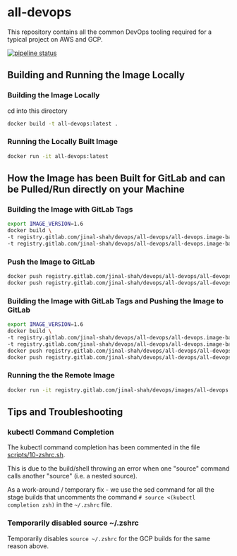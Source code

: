 # all-devops

This repository contains all the common DevOps tooling required for a typical project on AWS and GCP.

[![pipeline status](https://gitlab.com/jinal-shah/devops/images/badges/master/pipeline.svg)](https://gitlab.com/jinal-shah/devops/images/-/commits/master)

## Building and Running the Image Locally

### Building the Image Locally

cd into this directory

```bash
docker build -t all-devops:latest .
```

### Running the Locally Built Image

```bash
docker run -it all-devops:latest
```

## How the Image has been Built for GitLab and can be Pulled/Run directly on your Machine

### Building the Image with GitLab Tags

```bash
export IMAGE_VERSION=1.6
docker build \
-t registry.gitlab.com/jinal-shah/devops/all-devops/all-devops.image-base.centos:latest \
-t registry.gitlab.com/jinal-shah/devops/all-devops/all-devops.image-base.centos:${IMAGE_VERSION} .
```

### Push the Image to GitLab

```bash
docker push registry.gitlab.com/jinal-shah/devops/all-devops/all-devops.image-base.centos:latest && \
docker push registry.gitlab.com/jinal-shah/devops/all-devops/all-devops.image-base.centos:${IMAGE_VERSION}
```

### Building the Image with GitLab Tags and Pushing the Image to GitLab

```bash
export IMAGE_VERSION=1.6
docker build \
-t registry.gitlab.com/jinal-shah/devops/all-devops/all-devops.image-base.centos:latest \
-t registry.gitlab.com/jinal-shah/devops/all-devops/all-devops.image-base.centos:${IMAGE_VERSION} . && \
docker push registry.gitlab.com/jinal-shah/devops/all-devops/all-devops.image-base.centos:latest && \
docker push registry.gitlab.com/jinal-shah/devops/all-devops/all-devops.image-base.centos:${IMAGE_VERSION}
```

### Running the the Remote Image

```bash
docker run -it registry.gitlab.com/jinal-shah/devops/images/all-devops.image-base.centos
```

## Tips and Troubleshooting

### kubectl Command Completion

The kubectl command completion has been commented in the file [scripts/10-zshrc.sh](./scripts/10-zshrc.sh).

This is due to the build/shell throwing an error when one "source" command calls another "source" (i.e. a nested source).

As a work-around / temporary fix - we use the sed command for all the stage builds that uncomments the command `# source <(kubectl completion zsh)` in the `~/.zshrc` file.

### Temporarily disabled source ~/.zshrc

Temporarily disables `source ~/.zshrc` for the GCP builds for the same reason above.
